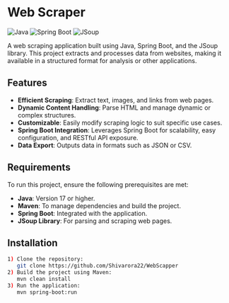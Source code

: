 # Web Scraper

![Java](https://img.shields.io/badge/Java-17+-blue)
![Spring Boot](https://img.shields.io/badge/SpringBoot-3.x-brightgreen)
![JSoup](https://img.shields.io/badge/JSoup-1.x-orange)

A web scraping application built using Java, Spring Boot, and the JSoup library. This project extracts and processes data from websites, making it available in a structured format for analysis or other applications.

## Features
- **Efficient Scraping**: Extract text, images, and links from web pages.
- **Dynamic Content Handling**: Parse HTML and manage dynamic or complex structures.
- **Customizable**: Easily modify scraping logic to suit specific use cases.
- **Spring Boot Integration**: Leverages Spring Boot for scalability, easy configuration, and RESTful API exposure.
- **Data Export**: Outputs data in formats such as JSON or CSV.

## Requirements
To run this project, ensure the following prerequisites are met:
- **Java**: Version 17 or higher.
- **Maven**: To manage dependencies and build the project.
- **Spring Boot**: Integrated with the application.
- **JSoup Library**: For parsing and scraping web pages.

## Installation
```bash
1) Clone the repository:
   git clone https://github.com/Shivarora22/WebScapper
2) Build the project using Maven:
   mvn clean install
3) Run the application:
   mvn spring-boot:run
    
